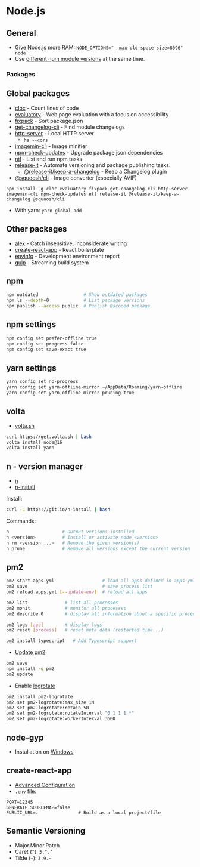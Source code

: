 # Node.js

## General

- Give Node.js more RAM: `NODE_OPTIONS="--max-old-space-size=8096" node`
- Use [different npm module versions](https://mariosfakiolas.com/blog/install-multiple-major-versions-of-a-node-module-with-npm/) at the same time.

### Packages

## Global packages

- [cloc](https://www.npmjs.com/package/cloc) - Count lines of code
- [evaluatory](https://github.com/darekkay/evaluatory) - Web page evaluation with a focus on accessibility
- [fixpack](https://www.npmjs.com/package/fixpack) - Sort package.json
- [get-changelog-cli](https://www.npmjs.com/package/get-changelog-cli) - Find module changelogs
- [http-server](https://www.npmjs.com/package/http-server) - Local HTTP server
  - `hs --cors`
- [imagemin-cli](https://www.npmjs.com/package/imagemin-cli) - Image minifier
- [npm-check-updates](https://www.npmjs.com/package/npm-check-updates) - Upgrade package.json dependencies
- [ntl](https://www.npmjs.com/package/ntl) - List and run npm tasks
- [release-it](https://www.npmjs.com/package/release-it) - Automate versioning and package publishing tasks.
  - [@release-it/keep-a-changelog](https://github.com/release-it/keep-a-changelog) - Keep a Changelog plugin
- [@squoosh/cli](https://www.npmjs.com/package/@squoosh/cli) - Image converter (especially AVIF)

```
npm install -g cloc evaluatory fixpack get-changelog-cli http-server imagemin-cli npm-check-updates ntl release-it @release-it/keep-a-changelog @squoosh/cli
```

- With yarn: `yarn global add`

## Other packages

- [alex](https://github.com/get-alex/alex) - Catch insensitive, inconsiderate writing
- [create-react-app](https://github.com/facebook/create-react-app) - React boilerplate
- [envinfo](https://github.com/tabrindle/envinfo) - Development environment report
- [gulp](https://gruntjs.com/) - Streaming build system

## npm

```bash
npm outdated                 # Show outdated packages
npm ls --depth=0             # List package versions
npm publish --access public  # Publish @scoped package
```

## npm settings

```bash
npm config set prefer-offline true
npm config set progress false
npm config set save-exact true
```

## yarn settings

```bash
yarn config set no-progress
yarn config set yarn-offline-mirror ~/AppData/Roaming/yarn-offline
yarn config set yarn-offline-mirror-pruning true
```

## volta

- [volta.sh](https://volta.sh/)

```bash
curl https://get.volta.sh | bash
volta install node@16
volta install yarn
```

## n - version manager

- [n](https://github.com/tj/n)
- [n-install](https://github.com/mklement0/n-install)

Install:

```bash
curl -L https://git.io/n-install | bash
```

Commands:

```bash
n                    # Output versions installed
n <version>          # Install or activate node <version>
n rm <version ...>   # Remove the given version(s)
n prune              # Remove all versions except the current version
```

## pm2

```bash
pm2 start apps.yml                  # load all apps defined in apps.yml
pm2 save                            # save process list
pm2 reload apps.yml [--update-env]  # reload all apps

pm2 list              # list all processes
pm2 monit             # monitor all processes
pm2 describe 0        # display all information about a specific process

pm2 logs [app]        # display logs
pm2 reset [process]   # reset meta data (restarted time...)

pm2 install typescript   # Add Typescript support
```

- [Update pm2](http://pm2.keymetrics.io/docs/usage/update-pm2/)

```bash
pm2 save
npm install -g pm2
pm2 update
```

- Enable [logrotate](https://github.com/keymetrics/pm2-logrotate)

```bash
pm2 install pm2-logrotate
pm2 set pm2-logrotate:max_size 1M
pm2 set pm2-logrotate:retain 50
pm2 set pm2-logrotate:rotateInterval "0 1 1 1 *"
pm2 set pm2-logrotate:workerInterval 3600
```

## node-gyp

- Installation on [Windows](https://github.com/nodejs/node-gyp#on-windows)


## create-react-app

- [Advanced Configuration](https://github.com/facebookincubator/create-react-app/blob/master/packages/react-scripts/template/README.md#advanced-configuration)
- `.env` file:

```
PORT=12345
GENERATE_SOURCEMAP=false
PUBLIC_URL=.               # Build as a local project/file
```

## Semantic Versioning

- Major.Minor.Patch
- Caret (`^`): `3.^.^`
- Tilde (`~`): `3.9.~`
